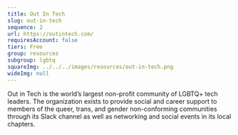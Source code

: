 ```yaml
---
title: Out In Tech
slug: out-in-tech
sequence: 2
url: https://outintech.com/
requiresAccount: false
tiers: Free
group: resources
subgroup: lgbtq
squareImg: ../../../images/resources/out-in-tech.png
wideImg: null
---
```


Out in Tech is the world’s largest non-profit community of LGBTQ+ tech leaders. The organization exists to provide social and career support to members of the queer, trans, and gender non-conforming communities through its Slack channel as well as networking and social events in its local chapters.